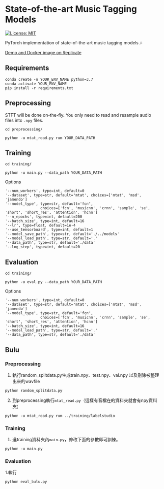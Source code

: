 # State-of-the-art Music Tagging Models
[![License: MIT](https://img.shields.io/badge/License-MIT-yellow.svg)](https://opensource.org/licenses/MIT)

PyTorch implementation of state-of-the-art music tagging models :notes:

[Demo and Docker image on Replicate](https://replicate.ai/minzwon/sota-music-tagging-models)

## Requirements
```
conda create -n YOUR_ENV_NAME python=3.7
conda activate YOUR_ENV_NAME
pip install -r requirements.txt
```

## Preprocessing
STFT will be done on-the-fly. You only need to read and resample audio files into `.npy` files. 

`cd preprocessing/`

`python -u mtat_read.py run YOUR_DATA_PATH`

## Training

`cd training/`

`python -u main.py --data_path YOUR_DATA_PATH`

Options

```
'--num_workers', type=int, default=0
'--dataset', type=str, default='mtat', choices=['mtat', 'msd', 'jamendo']
'--model_type', type=str, default='fcn',
				choices=['fcn', 'musicnn', 'crnn', 'sample', 'se', 'short', 'short_res', 'attention', 'hcnn']
'--n_epochs', type=int, default=200
'--batch_size', type=int, default=16
'--lr', type=float, default=1e-4
'--use_tensorboard', type=int, default=1
'--model_save_path', type=str, default='./../models'
'--model_load_path', type=str, default='.'
'--data_path', type=str, default='./data'
'--log_step', type=int, default=20
```

## Evaluation
`cd training/`

`python -u eval.py --data_path YOUR_DATA_PATH`

Options

```
'--num_workers', type=int, default=0
'--dataset', type=str, default='mtat', choices=['mtat', 'msd', 'jamendo']
'--model_type', type=str, default='fcn',
                choices=['fcn', 'musicnn', 'crnn', 'sample', 'se', 'short', 'short_res', 'attention', 'hcnn']
'--batch_size', type=int, default=16
'--model_load_path', type=str, default='.'
'--data_path', type=str, default='./data'
```



## Bulu 

### Preprocessing
1. 執行random_splitdata.py生成train.npy、test.npy、val.npy 以及刪除被整理出來的wavfile
```commandline
python random_splitdata.py
```
2. 到preprocessing執行`mtat_read.py`（這樣有音檔在的資料夾就會有npy資料夾）
```commandline
python -u mtat_read.py run ../training/labelstudio
```

### Training
1. 進training資料夾內`main.py`，修改下面的參數即可訓練。
```commandline
python -u main.py
```

### Evaluation
1.執行
```commandline
python eval_bulu.py
```
